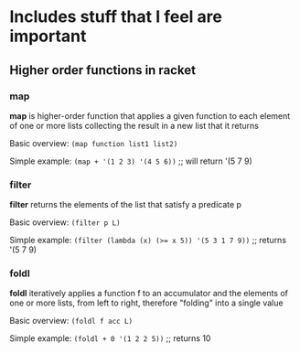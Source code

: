 # Includes stuff that I feel are important

## Higher order functions in racket

### map
**map** is higher-order function that applies a given function to each element of one or more lists
collecting the result in a new list that it returns

Basic overview:
``(map function list1 list2)``

Simple example:
``(map + '(1 2 3) '(4 5 6))`` ;; will return '(5 7 9)

### filter
**filter** returns the elements of the list that satisfy a predicate p

Basic overview:
``(filter p L)``

Simple example:
``(filter (lambda (x) (>= x 5)) '(5 3 1 7 9))`` ;; returns '(5 7 9)


### foldl
**foldl** iteratively applies a function f to an accumulator and the elements of one or more lists,
from left to right, therefore "folding" into a single value

Basic overview:
``(foldl f acc L)``

Simple example:
``(foldl + 0 '(1 2 2 5))`` ;;  returns 10
